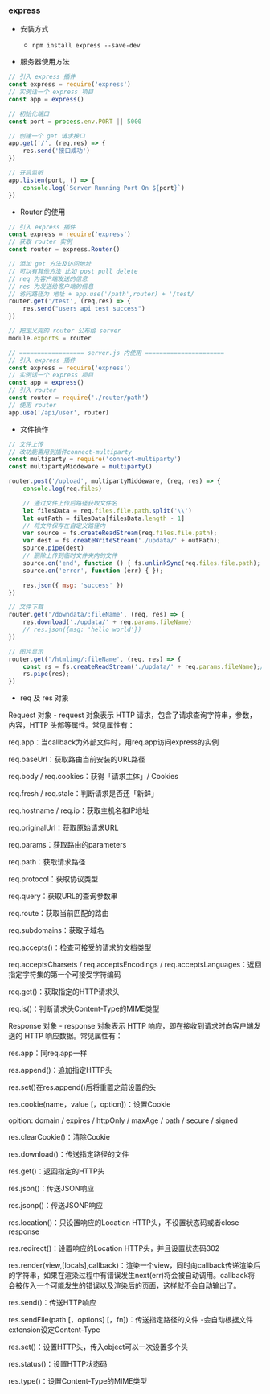 ### express

* 安装方式
    * `npm install express --save-dev`

* 服务器使用方法
```js
// 引入 express 插件
const express = require('express')
// 实例话一个 express 项目
const app = express()

// 初始化端口
const port = process.env.PORT || 5000

// 创建一个 get 请求接口
app.get('/', (req,res) => {
    res.send('接口成功')
})

// 开启监听
app.listen(port, () => {
    console.log(`Server Running Port On ${port}`)
})
```

* Router 的使用
```js
// 引入 express 插件
const express = require('express')
// 获取 router 实例
const router = express.Router()

// 添加 get 方法及访问地址
// 可以有其他方法 比如 post pull delete
// req 为客户端发送的信息
// res 为发送给客户端的信息
// 访问路径为 地址 + app.use('/path',router) + '/test/
router.get('/test', (req,res) => {
    res.send("users api test success")
})

// 把定义完的 router 公布给 server
module.exports = router

// ================== server.js 内使用 ======================
// 引入 express 插件
const express = require('express')
// 实例话一个 express 项目
const app = express()
// 引入 router
const router = require('./router/path')
// 使用 router
app.use('/api/user', router)
```

* 文件操作
```js
// 文件上传
// 改功能需用到插件connect-multiparty
const multiparty = require('connect-multiparty')
const multipartyMiddeware = multiparty()

router.post('/upload', multipartyMiddeware, (req, res) => {
    console.log(req.files)

    // 通过文件上传后路径获取文件名
    let filesData = req.files.file.path.split('\\')
    let outPath = filesData[filesData.length - 1]
    // 将文件保存在自定义路径内
    var source = fs.createReadStream(req.files.file.path);
    var dest = fs.createWriteStream('./updata/' + outPath);
    source.pipe(dest)
    // 删除上传到临时文件夹内的文件
    source.on('end', function () { fs.unlinkSync(req.files.file.path); });   //delete
    source.on('error', function (err) { });

    res.json({ msg: 'success' })
})

// 文件下载
router.get('/downdata/:fileName', (req, res) => {
    res.download('./updata/' + req.params.fileName)
    // res.json({msg: 'hello world'})
})

// 图片显示
router.get('/htmlimg/:fileName', (req, res) => {
    const rs = fs.createReadStream('./updata/' + req.params.fileName);//获取图片的文件名
    rs.pipe(res);
})
```
* req 及 res 对象

Request 对象 - request 对象表示 HTTP 请求，包含了请求查询字符串，参数，内容，HTTP 头部等属性。常见属性有：

req.app：当callback为外部文件时，用req.app访问express的实例

req.baseUrl：获取路由当前安装的URL路径

req.body / req.cookies：获得「请求主体」/ Cookies

req.fresh / req.stale：判断请求是否还「新鲜」

req.hostname / req.ip：获取主机名和IP地址

req.originalUrl：获取原始请求URL

req.params：获取路由的parameters

req.path：获取请求路径

req.protocol：获取协议类型

req.query：获取URL的查询参数串

req.route：获取当前匹配的路由

req.subdomains：获取子域名

req.accepts()：检查可接受的请求的文档类型

req.acceptsCharsets / req.acceptsEncodings / req.acceptsLanguages：返回指定字符集的第一个可接受字符编码

req.get()：获取指定的HTTP请求头

req.is()：判断请求头Content-Type的MIME类型

Response 对象 - response 对象表示 HTTP 响应，即在接收到请求时向客户端发送的 HTTP 响应数据。常见属性有：

res.app：同req.app一样

res.append()：追加指定HTTP头

res.set()在res.append()后将重置之前设置的头

res.cookie(name，value [，option])：设置Cookie

opition: domain / expires / httpOnly / maxAge / path / secure / signed

res.clearCookie()：清除Cookie

res.download()：传送指定路径的文件

res.get()：返回指定的HTTP头

res.json()：传送JSON响应

res.jsonp()：传送JSONP响应

res.location()：只设置响应的Location HTTP头，不设置状态码或者close response

res.redirect()：设置响应的Location HTTP头，并且设置状态码302

res.render(view,[locals],callback)：渲染一个view，同时向callback传递渲染后的字符串，如果在渲染过程中有错误发生next(err)将会被自动调用。callback将会被传入一个可能发生的错误以及渲染后的页面，这样就不会自动输出了。

res.send()：传送HTTP响应

res.sendFile(path [，options] [，fn])：传送指定路径的文件 -会自动根据文件extension设定Content-Type

res.set()：设置HTTP头，传入object可以一次设置多个头

res.status()：设置HTTP状态码

res.type()：设置Content-Type的MIME类型
